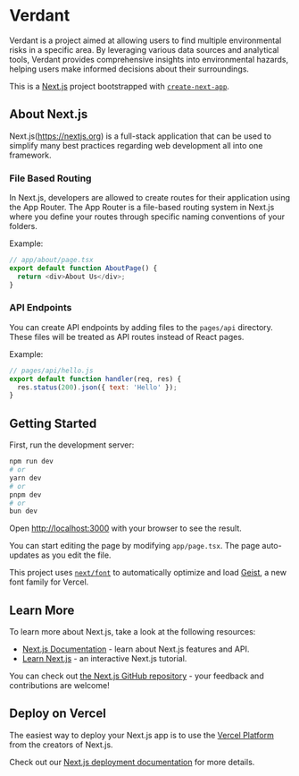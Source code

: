 # Verdant

Verdant is a project aimed at allowing users to find multiple environmental risks in a specific area. By leveraging various data sources and analytical tools, Verdant provides comprehensive insights into environmental hazards, helping users make informed decisions about their surroundings.

This is a [Next.js](https://nextjs.org) project bootstrapped with [`create-next-app`](https://nextjs.org/docs/app/api-reference/cli/create-next-app).

## About Next.js

Next.js(https://nextjs.org) is a full-stack application that can be used to simplify many best practices regarding web development all into one framework.

### File Based Routing

In Next.js, developers are allowed to create routes for their application using the App Router. The App Router is a file-based routing system in Next.js where you define your routes through specific naming conventions of your folders.

Example:
```javascript
// app/about/page.tsx
export default function AboutPage() {
  return <div>About Us</div>;
}
```

### API Endpoints

You can create API endpoints by adding files to the `pages/api` directory. These files will be treated as API routes instead of React pages.

Example:
```javascript
// pages/api/hello.js
export default function handler(req, res) {
  res.status(200).json({ text: 'Hello' });
}
```

## Getting Started

First, run the development server:

```bash
npm run dev
# or
yarn dev
# or
pnpm dev
# or
bun dev
```

Open [http://localhost:3000](http://localhost:3000) with your browser to see the result.

You can start editing the page by modifying `app/page.tsx`. The page auto-updates as you edit the file.

This project uses [`next/font`](https://nextjs.org/docs/app/building-your-application/optimizing/fonts) to automatically optimize and load [Geist](https://vercel.com/font), a new font family for Vercel.

## Learn More

To learn more about Next.js, take a look at the following resources:

- [Next.js Documentation](https://nextjs.org/docs) - learn about Next.js features and API.
- [Learn Next.js](https://nextjs.org/learn) - an interactive Next.js tutorial.

You can check out [the Next.js GitHub repository](https://github.com/vercel/next.js) - your feedback and contributions are welcome!

## Deploy on Vercel

The easiest way to deploy your Next.js app is to use the [Vercel Platform](https://vercel.com/new?utm_medium=default-template&filter=next.js&utm_source=create-next-app&utm_campaign=create-next-app-readme) from the creators of Next.js.

Check out our [Next.js deployment documentation](https://nextjs.org/docs/app/building-your-application/deploying) for more details.
